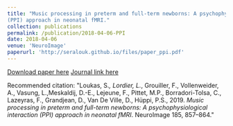 ```yaml
---
title: "Music processing in preterm and full-term newborns: A psychophysiological interaction
(PPI) approach in neonatal fMRI."
collection: publications
permalink: /publication/2018-04-06-PPI
date: 2018-04-06
venue: 'NeuroImage'
paperurl: 'http://seralouk.github.io/files/paper_ppi.pdf'
---
```

[Download paper here](http://seralouk.github.io/files/paper_ppi.pdf)
[Journal link here](https://www.sciencedirect.com/science/article/pii/S105381191830288X)

Recommended citation: "Loukas, S.*, Lordier, L.*, Grouiller, F., Vollenweider, A., Vasung, L.,Meskaldij, D.-E., Lejeune,
F., Pittet, M.P., Borradori-Tolsa, C., Lazeyras, F., Grandjean, D., Van De Ville, D., Hüppi, P.S.,
2019. *Music processing in preterm and full-term newborns: A psychophysiological interaction
(PPI) approach in neonatal fMRI*. NeuroImage 185, 857–864."